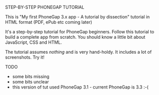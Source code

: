 STEP-BY-STEP PHONEGAP TUTORIAL

This is "My first PhoneGap 3.x app - A tutorial by dissection" tutorial in HTML format (PDF, ePub etc coming later)

It's a step-by-step tutorial for PhoneGap beginners. Follow this tutorial to
build a complete app from scratch. You should know a little bit about JavaScript, CSS and HTML.

The tutorial assumes *nothing* and is very hand-holdy. It includes a lot of
screenshots. Try it!

TODO
- some bits missing
- some bits unclear
- this version of tut used PhoneGap 3.1 - current PhoneGap is 3.3 :-(
